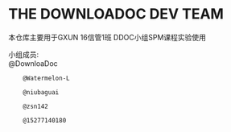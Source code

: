 # THE DOWNLOADOC DEV TEAM
本仓库主要用于GXUN 16信管1班 DDOC小组SPM课程实验使用  

小组成员:  
        @DownloaDoc  

        @Watermelon-L  
        
        @niubaguai  
        
        @zsn142  
        
        @15277140180  
        
